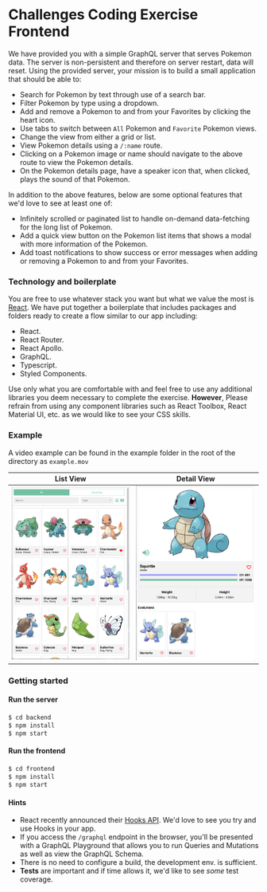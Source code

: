 # Challenges Coding Exercise Frontend

We have provided you with a simple GraphQL server that serves Pokemon data. The server is non-persistent and therefore on server restart, data will reset. Using the provided server, your mission is to build a small application that should be able to: 

- Search for Pokemon by text through use of a search bar.
- Filter Pokemon by type using a dropdown.
- Add and remove a Pokemon to and from your Favorites by clicking the heart icon.
- Use tabs to switch between `All` Pokemon and `Favorite` Pokemon views.
- Change the view from either a grid or list.
- View Pokemon details using a `/:name` route.
- Clicking on a Pokemon image or name should navigate to the above route to view the Pokemon details.
- On the Pokemon details page, have a speaker icon that, when clicked, plays the sound of that Pokemon.

In addition to the above features, below are some optional features that we'd love to see at least one of:
- Infinitely scrolled or paginated list to handle on-demand data-fetching for the long list of Pokemon.
- Add a quick view button on the Pokemon list items that shows a modal with more information of the Pokemon.
- Add toast notifications to show success or error messages when adding or removing a Pokemon to and from your Favorites.

### Technology and boilerplate

You are free to use whatever stack you want but what we value the most is [React](https://github.com/facebook/react). We have put together a boilerplate that includes packages and folders ready to create a flow similar to our app including:

- React.
- React Router.
- React Apollo.
- GraphQL.
- Typescript.
- Styled Components.

Use only what you are comfortable with and feel free to use any additional libraries you deem necessary to complete the exercise. **However**, Please refrain from using any component libraries such as React Toolbox, React Material UI, etc. as we would like to see your CSS skills.

### Example

A video example can be found in the example folder in the root of the directory as `example.mov`

List View           |  Detail View
:-------------------------:|:-------------------------:
![](example/example-list-view.png) |  ![](example/example-detail-view.png)


### Getting started

#### Run the server
```
$ cd backend
$ npm install
$ npm start
```

#### Run the frontend
```
$ cd frontend
$ npm install
$ npm start
```

#### Hints
- React recently announced their [Hooks API](https://reactjs.org/docs/hooks-intro.html). We'd love to see you try and use Hooks in your app.
- If you access the `/graphql` endpoint in the browser, you'll be presented with a GraphQL Playground that allows you to run Queries and Mutations as well as view the GraphQL Schema.
- There is no need to configure a build, the development env. is sufficient.
- **Tests** are important and if time allows it, we'd like to see *some* test coverage.